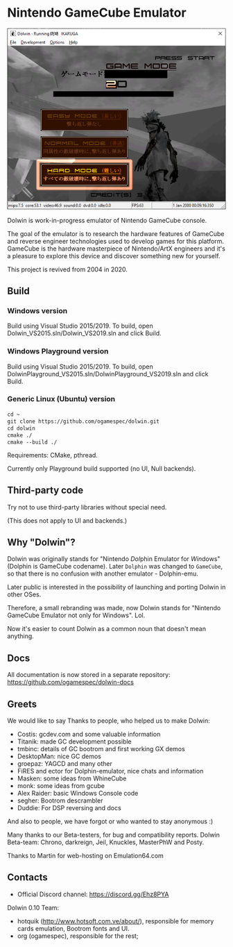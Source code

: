 # Nintendo GameCube Emulator

![PNG](https://github.com/ogamespec/dolwin-docs/blob/master/ScreenShots/Ikaruga_0130.png?raw=true)

Dolwin is work-in-progress emulator of Nintendo GameCube console.

The goal of the emulator is to research the hardware features of GameCube and reverse engineer technologies used to develop games for this platform.
GameCube is the hardware masterpiece of Nintendo/ArtX engineers and it's a pleasure to explore this device and discover something new for yourself.

This project is revived from 2004 in 2020.

## Build

### Windows version

Build using Visual Studio 2015/2019. To build, open Dolwin_VS2015.sln/Dolwin_VS2019.sln and click Build.

### Windows Playground version

Build using Visual Studio 2015/2019. To build, open DolwinPlayground_VS2015.sln/DolwinPlayground_VS2019.sln and click Build.

### Generic Linux (Ubuntu) version

```
cd ~
git clone https://github.com/ogamespec/dolwin.git 
cd dolwin
cmake ./
cmake --build ./
```

Requirements: CMake, pthread.

Currently only Playground build supported (no UI, Null backends).

## Third-party code

Try not to use third-party libraries without special need.

(This does not apply to UI and backends.)

## Why "Dolwin"?

Dolwin was originally stands for "Nintendo *Dol*phin Emulator for *Win*dows" (Dolphin is GameCube codename).
Later `Dolphin` was changed to `GameCube`, so that there is no confusion with another emulator - Dolphin-emu.

Later public is interested in the possibility of launching and porting Dolwin in other OSes.

Therefore, a small rebranding was made, now Dolwin stands for "Nintendo GameCube Emulator not only for Windows". Lol.

Now it's easier to count Dolwin as a common noun that doesn't mean anything.

## Docs

All documentation is now stored in a separate repository: https://github.com/ogamespec/dolwin-docs

## Greets

We would like to say Thanks to people, who helped us to make Dolwin:
- Costis: gcdev.com and some valuable information
- Titanik: made GC development possible
- tmbinc: details of GC bootrom and first working GX demos
- DesktopMan: nice GC demos
- groepaz: YAGCD and many other
- FiRES and ector for Dolphin-emulator, nice chats and information
- Masken: some ideas from WhineCube
- monk: some ideas from gcube
- Alex Raider: basic Windows Console code
- segher: Bootrom descrambler
- Duddie: For DSP reversing and docs

And also to people, we have forgot or who wanted to stay anonymous :)

Many thanks to our Beta-testers, for bug and compatibility reports.
Dolwin Beta-team: Chrono, darkreign, Jeil, Knuckles, MasterPhW and Posty.

Thanks to Martin for web-hosting on Emulation64.com

## Contacts

- Official Discord channel: https://discord.gg/Ehz8PYA

Dolwin 0.10 Team:
- hotquik (http://www.hotsoft.com.ve/about/), responsible for memory cards emulation, Bootrom fonts and UI.
- org (ogamespec), responsible for the rest;
